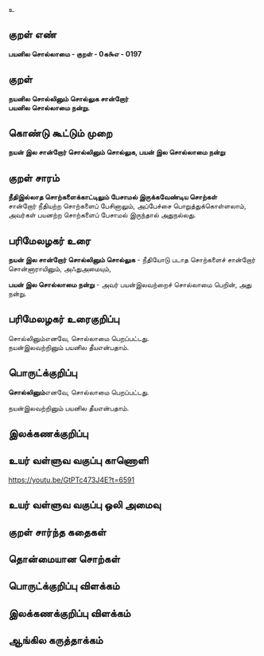 உ

## குறள் எண் 

**பயனில சொல்லாமை - குறள் - 0க௯எ - 0197**  

## குறள் 

**நயனில சொல்லினும் சொல்லுக சான்றோர்  
பயனில சொல்லாமை நன்று.** 

## கொண்டு கூட்டும் முறை

**நயன் இல சான்றோர் சொல்லினும் சொல்லுக, பயன் இல சொல்லாமை நன்று**

## குறள் சாரம் 

**நீதிஇல்லாத சொற்களைக்காட்டிலும் பேசாமல் இருக்கவேண்டிய சொற்கள்**  
சான்றோர் நீதியற்ற சொற்களைப் பேசினாலும், அப்பேச்சை பொறுத்துக்கொள்ளலாம்,  
அவர்கள் பயனற்ற சொற்களைப் பேசாமல் இருந்தால் அதுநல்லது.  

## பரிமேலழகர் உரை

**நயன் இல சான்றோர் சொல்லினும் சொல்லுக** - நீதியோடு படாத சொற்களைச் சான்றோர் சொன்னாராயினும், அஃதுஅமையும்,  

**பயன் இல சொல்லாமை நன்று** - அவர் பயன்இலவற்றைச் சொல்லாமை பெறின், அது நன்று.  

## பரிமேலழகர் உரைகுறிப்பு   

சொல்லினும்எனவே, சொல்லாமை பெறப்பட்டது.  
நயன்இலவற்றினும் பயனில தீயஎன்பதாம்.  

## பொருட்க்குறிப்பு 

**சொல்லினும்**எனவே, சொல்லாமை பெறப்பட்டது. 

நயன்இலவற்றினும் பயனில தீயஎன்பதாம்.   

## இலக்கணக்குறிப்பு  


## உயர் வள்ளுவ வகுப்பு காணொளி

https://youtu.be/GtPTc473J4E?t=6591

## உயர் வள்ளுவ வகுப்பு ஒலி அமைவு 

 
## குறள் சார்ந்த கதைகள் 


## தொன்மையான சொற்கள்


## பொருட்க்குறிப்பு விளக்கம்


## இலக்கணக்குறிப்பு விளக்கம்


## ஆங்கில கருத்தாக்கம் 


